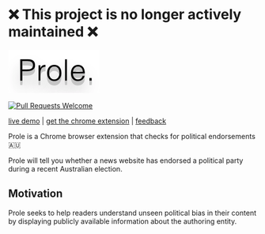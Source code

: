 # ❌ This project is no longer actively maintained ❌

![Prole.](readme-title.png "Prole.")

[![Pull Requests Welcome](https://img.shields.io/badge/PRs-welcome-brightgreen.svg?style=flat)](http://makeapullrequest.com)

[live demo](https://prole-aus.org) | [get the chrome extension](https://prole-aus.org) | [feedback](https://prole-aus.org)

Prole is a Chrome browser extension that checks for political endorsements 🇦🇺

Prole will tell you whether a news website has endorsed a political party during a recent Australian election.


## Motivation
Prole seeks to help readers understand unseen political bias in their
content by displaying publicly available information about the authoring
entity.
